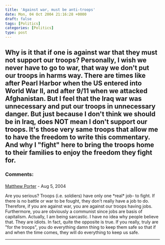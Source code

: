```yaml
---
title: 'Against war, must be anti-troops'
date: Mon, 04 Oct 2004 21:16:28 +0000
draft: false
tags: [Politics]
categories: [Politics]
type: post
---
```


Why is it that if one is against war that they must not support our troops? Personally, I wish we never have to go to war, that way we don't put our troops in harms way. There are times like after Pearl Harbor when the US entered into World War II, and after 9/11 when we attacked Afghanistan. But I feel that the Iraq war was unnecessary and put our troops in unnecessary danger. But just because I don't think we should be in Iraq, does NOT mean I don't support our troops. It's those very same troops that allow me to have the freedom to write this commentary. And why I "fight" here to bring the troops home to their families to enjoy the freedom they fight for.
---
### Comments:
####
[Matthew Porter](http://www.porterhome.com/blog/page/matthew "matthew@porterhome.com") - <time datetime="2004-08-13 01:37:22">Aug 5, 2004</time>

Are you serious? Troops (i.e. soldiers) have only one \*real\* job- to fight. If there is no battle or war to be fought, they don't really have a job to do. Therefore, if you are against war, you are against our troops having jobs. Furthermore, you are obviously a communist since jobs are basis of capitalism. Actually, I am being sarcastic. I have no idea why people believe that. They are idiots. In fact, quite the opposite is true. If you really, truly are "for the troops", you do everything damn thing to keep them safe so that if and when the time comes, they will do everything to keep us safe.
<hr />
